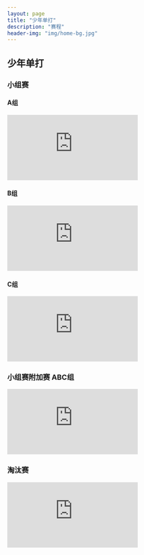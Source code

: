 ```yaml
---
layout: page
title: "少年单打"
description: "赛程"
header-img: "img/home-bg.jpg"
---
```


<h2><p class="text-center">少年单打</p></h2>

<h3>小组赛</h3>
<h4>A组</h4>
<div class="embed-responsive embed-responsive-16by9">
  <iframe class="embed-responsive-item" src="http://actc.challonge.com/2016jsingle_a/module?show_standings=1&tab=standings" frameborder="0" allowtransparency="true"></iframe>
</div>

<h4>B组</h4>
<div class="embed-responsive embed-responsive-16by9">
  <iframe class="embed-responsive-item" src="http://actc.challonge.com/2016jsingle_b/module?show_standings=1&tab=standings" frameborder="0" allowtransparency="true"></iframe>
</div>

<h4>C组</h4>
<div class="embed-responsive embed-responsive-16by9">
  <iframe class="embed-responsive-item" src="http://actc.challonge.com/2016jsingle_c/module?show_standings=1&tab=standings" frameborder="0" allowtransparency="true"></iframe>
</div>

<h3>小组赛附加赛 ABC组</h3>
<div class="embed-responsive embed-responsive-16by9">
  <iframe class="embed-responsive-item" src="http://actc.challonge.com/2016jsingle_abc/module?show_standings=1&tab=standings" frameborder="0" allowtransparency="true"></iframe>
</div>

<h3>淘汰赛</h3>
<div class="embed-responsive embed-responsive-16by9">
  <iframe class="embed-responsive-item" src="http://actc.challonge.com/2016jsingle_final/module" frameborder="0" allowtransparency="true"></iframe>
</div>
